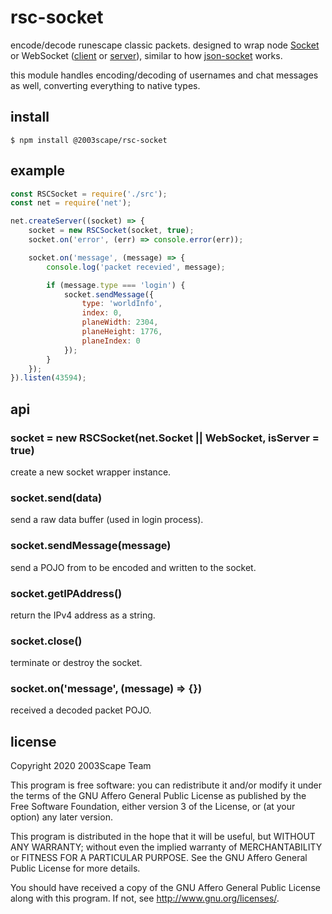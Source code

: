 # rsc-socket
encode/decode runescape classic packets. designed to wrap
node [Socket](https://nodejs.org/api/net.html#net_class_net_socket) or
WebSocket ([client](https://developer.mozilla.org/en-US/docs/Web/API/WebSocket)
or [server](https://www.npmjs.com/package/ws)), similar to how
[json-socket](https://www.npmjs.com/package/json-socket) works.

this module handles encoding/decoding of usernames and chat messages as well,
converting everything to native types.

## install

    $ npm install @2003scape/rsc-socket

## example
```javascript
const RSCSocket = require('./src');
const net = require('net');

net.createServer((socket) => {
    socket = new RSCSocket(socket, true);
    socket.on('error', (err) => console.error(err));

    socket.on('message', (message) => {
        console.log('packet recevied', message);

        if (message.type === 'login') {
            socket.sendMessage({
                type: 'worldInfo',
                index: 0,
                planeWidth: 2304,
                planeHeight: 1776,
                planeIndex: 0
            });
        }
    });
}).listen(43594);
```

## api
### socket = new RSCSocket(net.Socket || WebSocket, isServer = true)
create a new socket wrapper instance.

### socket.send(data)
send a raw data buffer (used in login process).

### socket.sendMessage(message)
send a POJO from to be encoded and written to the socket.

### socket.getIPAddress()
return the IPv4 address as a string.

### socket.close()
terminate or destroy the socket.

### socket.on('message', (message) => {})
received a decoded packet POJO.

## license
Copyright 2020  2003Scape Team

This program is free software: you can redistribute it and/or modify it under
the terms of the GNU Affero General Public License as published by the
Free Software Foundation, either version 3 of the License, or (at your option)
any later version.

This program is distributed in the hope that it will be useful, but WITHOUT ANY
WARRANTY; without even the implied warranty of MERCHANTABILITY or FITNESS FOR A
PARTICULAR PURPOSE. See the GNU Affero General Public License for more details.

You should have received a copy of the GNU Affero General Public License along
with this program. If not, see http://www.gnu.org/licenses/.
